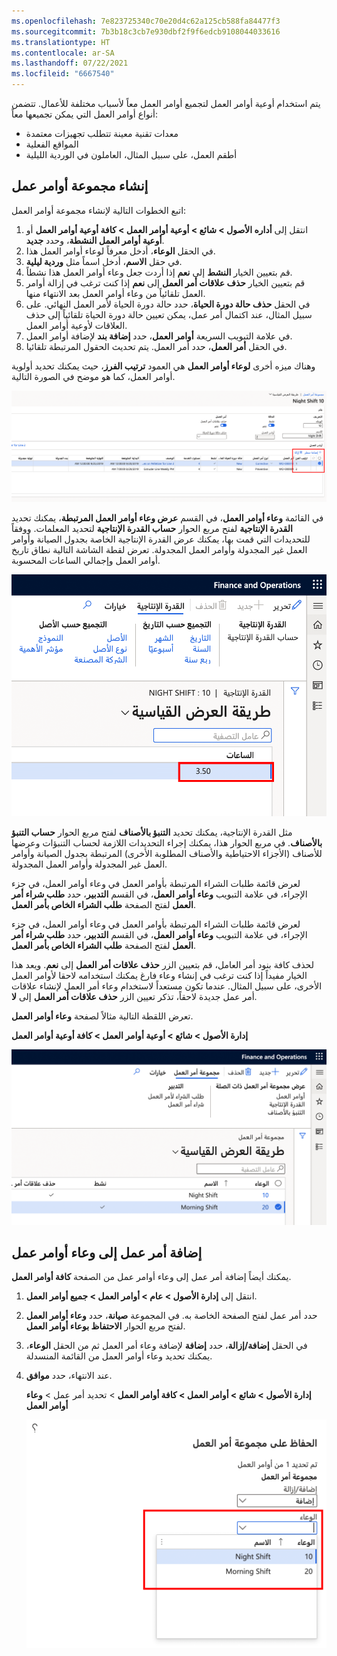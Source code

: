 ```yaml
---
ms.openlocfilehash: 7e823725340c70e20d4c62a125cb588fa84477f3
ms.sourcegitcommit: 7b3b18c3cb7e930dbf2f9f6edcb9108044033616
ms.translationtype: HT
ms.contentlocale: ar-SA
ms.lasthandoff: 07/22/2021
ms.locfileid: "6667540"
---
```

يتم استخدام أوعية أوامر العمل لتجميع أوامر العمل معاً لأسباب مختلفة للأعمال. تتضمن أنواع أوامر العمل التي يمكن تجميعها معاً:

- معدات تقنية معينة تتطلب تجهيزات معتمدة
- المواقع الفعلية
- أطقم العمل، على سبيل المثال، العاملون في الوردية الليلية

## <a name="create-a-work-order-pool"></a>إنشاء مجموعة أوامر عمل
اتبع الخطوات التالية لإنشاء مجموعة أوامر العمل:

1.  انتقل إلى **أداره الأصول > شائع > أوعية أوامر العمل > كافة أوعية أوامر العمل** أو **أوعية أوامر العمل النشطة**، وحدد **جديد**.
2.  في الحقل **الوعاء**، أدخل معرفاً لوعاء أوامر العمل هذا.
3.  في حقل **الاسم**، أدخل اسماً مثل **وردية ليلية**.
4.  قم بتعيين الخيار **النشط** إلى **نعم** إذا أردت جعل وعاء أوامر العمل هذا نشطاً.
5.  قم بتعيين الخيار **حذف علاقات أمر العمل** إلى **نعم** إذا كنت ترغب في إزالة أوامر العمل تلقائياً من وعاء أوامر العمل بعد الانتهاء منها. 
6.  في الحقل **حذف حالة دورة الحياة**، حدد حالة دورة الحياة لأمر العمل النهائي. على سبيل المثال، عند اكتمال أمر عمل، يمكن تعيين حالة دورة الحياة تلقائياً إلى حذف العلاقات لأوعية أوامر العمل.
7.  في علامة التبويب السريعة **أوامر العمل**، حدد **إضافة بند** لإضافة أوامر العمل.
8.  في الحقل **أمر العمل**، حدد أمر العمل. يتم تحديث الحقول المرتبطة تلقائيا.

وهناك ميزه أخرى **لوعاء أوامر العمل** هي العمود **ترتيب الفرز**، حيث يمكنك تحديد أولوية أوامر العمل، كما هو موضح في الصورة التالية.

![لقطه شاشة لعمود فرز أوامر العمل.](../media/work-order-pool-ssm.png)
 
في القائمة **وعاء أوامر العمل**، في القسم **عرض وعاء أوامر العمل المرتبطة**، يمكنك تحديد **القدرة الإنتاجية** لفتح مربع الحوار  **حساب القدرة الإنتاجية** لتحديد المعلمات. ووفقاً للتحديدات التي قمت بها، يمكنك عرض القدرة الإنتاجية الخاصة بجدول الصيانة وأوامر العمل غير المجدولة وأوامر العمل المجدولة. تعرض لقطة الشاشة التالية نطاق تاريخ أوامر العمل وإجمالي الساعات المحسوبة. 

![لقطة شاشة لعرض القدرة الإنتاجية بالساعات المميزة.](../media/capacity-load-ssm.png)
 
مثل القدرة الإنتاجية، يمكنك تحديد **التنبؤ بالأصناف** لفتح مربع الحوار **حساب التنبؤ بالأصناف**. في مربع الحوار هذا، يمكنك إجراء التحديدات اللازمة لحساب التنبؤات وعرضها للأصناف (الأجزاء الاحتياطية والأصناف المطلوبة الأخرى) المرتبطة بجدول الصيانة وأوامر العمل غير المجدولة وأوامر العمل المجدولة. 

لعرض قائمة طلبات الشراء المرتبطة بأوامر العمل في وعاء أوامر العمل، في جزء الإجراء، في علامة التبويب **وعاء أوامر العمل**، في القسم **التدبير**، حدد **طلب شراء أمر العمل** لفتح الصفحة **طلب الشراء الخاص بأمر العمل**.

لعرض قائمة طلبات الشراء المرتبطة بأوامر العمل في وعاء أوامر العمل، في جزء الإجراء، في علامة التبويب **وعاء أوامر العمل**، في القسم **التدبير**، حدد **طلب شراء أمر العمل** لفتح الصفحة **طلب الشراء الخاص بأمر العمل**.

لحذف كافة بنود أمر العامل، قم بتعيين الزر **حذف علاقات أمر العمل** إلى **نعم**. ويعد هذا الخيار مفيداً إذا كنت ترغب في إنشاء وعاء فارغ يمكنك استخدامه لاحقا لأوامر العمل الأخرى، على سبيل المثال. عندما تكون مستعداً لاستخدام وعاء أمر العمل لإنشاء علاقات أمر عمل جديدة لاحقاً، تذكر تعيين الزر **حذف علاقات أمر العمل** إلى **لا**.

تعرض اللقطة التالية مثالاً لصفحة **وعاء أوامر العمل**.

**إدارة الأصول > شائع > أوعية أوامر العمل > كافة أوعية أوامر العمل**

![لقطة شاشة لتفاصيل صفحة وعاء أوامر العمل.](../media/work-order-pool-page-ssm.png)

## <a name="add-a-work-order-to-a-work-order-pool"></a>إضافة أمر عمل إلى وعاء أوامر عمل
يمكنك أيضاً إضافة أمر عمل إلى وعاء أوامر عمل من الصفحة **كافة أوامر العمل**.

1.  انتقل إلى **إدارة الأصول > عام > أوامر العمل > جميع أوامر العمل**.
2.  حدد أمر عمل لفتح الصفحة الخاصة به. في المجموعة **صيانة**، حدد **وعاء أوامر العمل** لفتح مربع الحوار **الاحتفاظ بوعاء أوامر العمل**.
3.  في الحقل **إضافة/إزالة**، حدد **إضافة** لإضافة وعاء أمر العمل ثم من الحقل **الوعاء**، يمكنك تحديد وعاء أوامر العمل من القائمة المنسدلة.
4.  عند الانتهاء، حدد **موافق**.

    **إدارة الأصول > شائع > أوامر العمل > كافة أوامر العمل** > تحديد أمر عمل > **وعاء أوامر العمل**
 
    ![لقطة شاشة لصفحة صيانة أوعية أوامر العمل مع تمييز الوعاء.](../media/maintain-work-order-pool-ssm.png)